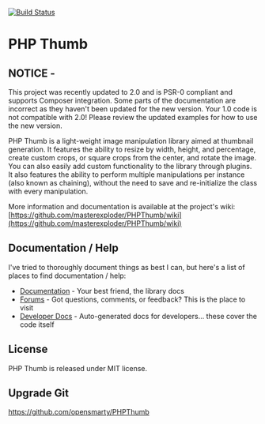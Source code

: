 [![Build Status](https://secure.travis-ci.org/masterexploder/PHPThumb.png?branch=master)](http://travis-ci.org/masterexploder/PHPThumb)

# PHP Thumb

## NOTICE -
This project was recently updated to 2.0 and is PSR-0 compliant and supports Composer integration. Some parts of the documentation
are incorrect as they haven't been updated for the new version. Your 1.0 code is not compatible with 2.0! Please review the updated
examples for how to use the new version.

PHP Thumb is a light-weight image manipulation library 
aimed at thumbnail generation. It features the ability to 
resize by width, height, and percentage, create custom crops, 
or square crops from the center, and rotate the image. You can 
also easily add custom functionality to the library through plugins. 
It also features the ability to perform multiple manipulations per 
instance (also known as chaining), without the need to save and 
re-initialize the class with every manipulation.

More information and documentation is available at the project's wiki: [https://github.com/masterexploder/PHPThumb/wiki](https://github.com/masterexploder/PHPThumb/wiki)

## Documentation / Help

I've tried to thoroughly document things as best I can, but here's a list of places to 
find documentation / help:

- [Documentation](http://wiki.github.com/iselby/PHPThumb/) - Your best friend, the library docs
- [Forums](http://phpthumb.gxdlabs.com/forums) - Got questions, comments, or feedback? This is the place to visit
- [Developer Docs](http://phpthumb.gxdlabs.com/apidocs) - Auto-generated docs for developers… these cover the code itself

## License

PHP Thumb is released under MIT license.

## Upgrade Git
https://github.com/opensmarty/PHPThumb

